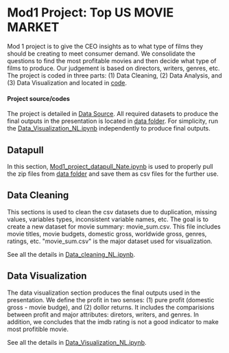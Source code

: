 # Mod1 Project: Top US MOVIE MARKET
Mod 1 project is to give the CEO insights as to what type of films they should be creating to meet consumer demand. We consolidate the questions to find the most profitable movies and then decide what type of films to produce. Our judgement is based on directors, writers, genres, etc. The project is coded in three parts: (1) Data Cleaning, (2) Data Analysis, and (3) Data Visualization and located in [code](https://github.com/iuniorhsiung/Mod1_project_DN/tree/nate_branch). 

#### Project source/codes
The project is detailed in [Data Source](https://github.com/learn-co-students/dc-ds-111819/tree/master/module-1/project). All required datasets to produce the final outputs in the presentation is located in [data folder](https://github.com/iuniorhsiung/Mod1_project_DN/tree/nate_branch/data). For simplicity, run the [Data_Visualization_NL.ipynb](https://github.com/iuniorhsiung/Mod1_project_DN/tree/nate_branch) independently to produce final outputs.

## Datapull
In this section, [Mod1_project_datapull_Nate.ipynb](https://github.com/iuniorhsiung/Mod1_project_DN/tree/nate_branch) is used to properly pull the zip files from [data folder](https://github.com/iuniorhsiung/Mod1_project_DN/tree/nate_branch/data) and save them as csv files for the further use. 

## Data Cleaning
This sections is used to clean the csv datasets due to duplication, missing values, variables types, inconsistent variable names, etc. The goal is to create a new dataset for movie summary: movie_sum.csv. This file includes movie titles, movie budgets, domestic gross, worldwide gross, genres, ratings, etc. "movie_sum.csv" is the major dataset used for visualization. 

See all the details in [Data_cleaning_NL.ipynb](https://github.com/iuniorhsiung/Mod1_project_DN/tree/nate_branch).

## Data Visualization 
The data visualization section produces the final outputs used in the presentation. We define the profit in two senses: (1) pure profit (domestic gross - movie budge), and (2) dollor returns. It includes the comparisions between profit and major attributes: diretors, writers, and genres. In addition, we concludes that the imdb rating is not a good indicator to make most profitible movie.

See all the details in [Data_Visualization_NL.ipynb](https://github.com/iuniorhsiung/Mod1_project_DN/tree/nate_branch).
